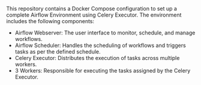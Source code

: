 This repository contains a Docker Compose configuration to set up a complete Airflow Environment using Celery Executor. The environment includes the following components:
- Airflow Webserver: The user interface to monitor, schedule, and manage workflows.
- Airflow Scheduler: Handles the scheduling of workflows and triggers tasks as per the defined schedule.
- Celery Executor: Distributes the execution of tasks across multiple workers.
- 3 Workers: Responsible for executing the tasks assigned by the Celery Executor.
